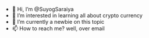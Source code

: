 - 👋 Hi, I’m @SuyogSaraiya
- 👀 I’m interested in learning all about crypto currency
- 🌱 I’m currently a newbie on this topic
- 📫 How to reach me? well, over email

<!---
SuyogSaraiya/SuyogSaraiya is a ✨ special ✨ repository because its `README.md` (this file) appears on your GitHub profile.
You can click the Preview link to take a look at your changes.
--->
